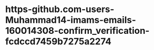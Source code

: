 # https-github.com-users-Muhammad14-imams-emails-160014308-confirm_verification-fcdccd7459b7275a2274